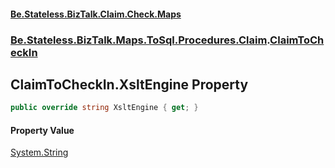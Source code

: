 #### [Be.Stateless.BizTalk.Claim.Check.Maps](README.md 'README')
### [Be.Stateless.BizTalk.Maps.ToSql.Procedures.Claim](Be.Stateless.BizTalk.Maps.ToSql.Procedures.Claim.md 'Be.Stateless.BizTalk.Maps.ToSql.Procedures.Claim').[ClaimToCheckIn](ClaimToCheckIn.md 'Be.Stateless.BizTalk.Maps.ToSql.Procedures.Claim.ClaimToCheckIn')

## ClaimToCheckIn.XsltEngine Property

```csharp
public override string XsltEngine { get; }
```

#### Property Value
[System.String](https://docs.microsoft.com/en-us/dotnet/api/System.String 'System.String')